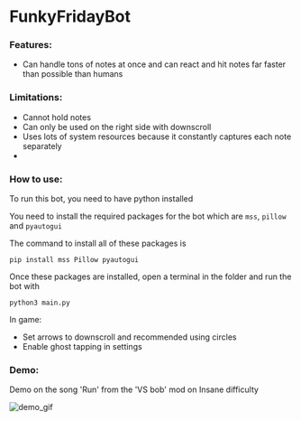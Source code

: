 # FunkyFridayBot
### Features: 
- Can handle tons of notes at once and can react and hit notes far faster than possible than humans

### Limitations:
- Cannot hold notes
- Can only be used on the right side with downscroll
- Uses lots of system resources because it constantly captures each note separately
- 

### How to use:
To run this bot, you need to have python installed

You need to install the required packages for the bot which are `mss`, `pillow` and `pyautogui`

The command to install all of these packages is 
```
pip install mss Pillow pyautogui
```
Once these packages are installed, open a terminal in the folder and run the bot with
```
python3 main.py
```

In game:
- Set arrows to downscroll and recommended using circles
- Enable ghost tapping in settings

### Demo:
Demo on the song 'Run' from the 'VS bob' mod on Insane difficulty

![demo_gif](https://i.giphy.com/media/XlDxRQuNiZKXe4iR13/giphy.webp)
